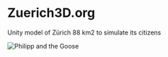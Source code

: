 # Zuerich3D.org
Unity model of Zürich 88 km2 to simulate its citizens


![Philipp and the Goose](guy-vorlage)
